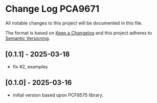 # Change Log PCA9671

All notable changes to this project will be documented in this file.

The format is based on [Keep a Changelog](http://keepachangelog.com/)
and this project adheres to [Semantic Versioning](http://semver.org/).


## [0.1.1] - 2025-03-18

- fix #2, examples 


## [0.1.0] - 2025-03-16

- initial version based upon PCF8575 library.



